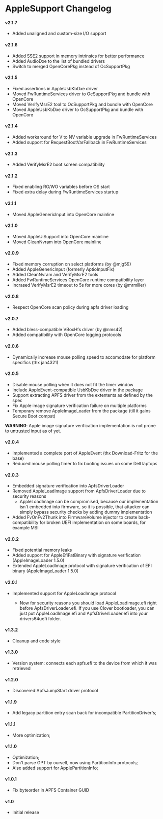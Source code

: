 AppleSupport Changelog
======================
#### v2.1.7
- Added unaligned and custom-size I/O support

#### v2.1.6
- Added SSE2 support in memory intrinsics for better performance
- Added AudioDxe to the list of bundled drivers
- Switch to merged OpenCorePkg instead of OcSupportPkg

#### v2.1.5
- Fixed assertions in AppleUsbKbDxe driver
- Moved FwRuntimeServices driver to OcSupportPkg and bundle with OpenCore
- Moved VerifyMsrE2 tool to OcSupportPkg and bundle with OpenCore
- Moved AppleUsbKbDxe driver to OcSupportPkg and bundle with OpenCore

#### v2.1.4
- Added workaround for V to NV variable upgrade in FwRuntimeServices
- Added support for RequestBootVarFallback in FwRuntimeServices

#### v2.1.3
- Added VerifyMsrE2 boot screen compatibility

#### v2.1.2
- Fixed enabling RO/WO variables before OS start
- Fixed extra delay during FwRuntimeServices startup

#### v2.1.1
- Moved AppleGenericInput into OpenCore mainline

#### v2.1.0
- Moved AppleUiSupport into OpenCore mainline
- Moved CleanNvram into OpenCore mainline

#### v2.0.9
- Fixed memory corruption on select platforms (by @mjg59)
- Added AppleGenericInput (formerly AptioInputFix)
- Added CleanNvram and VerifyMsrE2 tools
- Added FwRuntimeServices OpenCore runtime compatibility layer
- Incrased VerifyMsrE2 timeout to 5s for more cores (by @mrmiller)

#### v2.0.8
- Respect OpenCore scan policy during apfs driver loading

#### v2.0.7
- Added bless-compatible VBoxHfs driver (by @nms42)
- Added compatibility with OpenCore logging protocols

#### v2.0.6
- Dynamically increase mouse polling speed to accomodate for platform specifics (thx jan4321)

#### v2.0.5
- Disable mouse polling when it does not fit the timer window
- Include AppleEvent-compatible UsbKbDxe driver in the package
- Support extracting APFS driver from the extentents as defined by the spec
- Fix Apple image signature verification failure on multiple platforms
- Temporary remove AppleImageLoader from the package (till it gains Secure Boot compat)

**WARNING**: Apple image signature verification implementation is not prone to untrusted input as of yet.

#### v2.0.4
- Implemented a complete port of AppleEvent (thx Download-Fritz for the base)
- Reduced mouse polling timer to fix booting issues on some Dell laptops

#### v2.0.3
- Embedded signature verification into ApfsDriverLoader
- Removed AppleLoadImage support from ApfsDriverLoader due to security reasons
  * AppleLoadImage can be compromised, because our implementation isn't embedded into firmware, so it is possible, that attacker can simply bypass security checks by adding dummy implementation
- Added FvOnFv2Thunk into FirmwareVolume injector to create back-compatibility for broken UEFI implementation on some boards, for example MSI

#### v2.0.2
- Fixed potential memory leaks
- Added support for AppleEfiFatBinary with signature verification (AppleImageLoader 1.5.0)
- Extended AppleLoadImage protocol with signature verification of EFI binary (AppleImageLoader 1.5.0)

#### v2.0.1
- Implemented support for AppleLoadImage protocol

	* Now for security reasons you should load AppleLoadImage.efi right before ApfsDriverLoader.efi. If you use Clover bootloader, you can just put AppleLoadImage.efi and ApfsDriverLoader.efi into your drivers64uefi folder.

#### v1.3.2
- Cleanup and code style

#### v1.3.0
- Version system: connects each apfs.efi to the device from which it was retrieved

#### v1.2.0
- Discovered ApfsJumpStart driver protocol

#### v1.1.9
- Add legacy partition entry scan back for incompatible PartitionDriver's;

#### v1.1.1
- More optimization;

#### v1.1.0
- Optimization;
- Don't parse GPT by ourself, now using PartitionInfo protocols;
- Also added support for ApplePartitionInfo;

#### v1.0.1
- Fix byteorder in APFS Container GUID

#### v1.0
- Initial release
